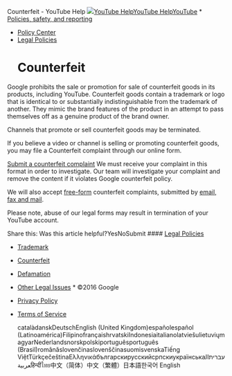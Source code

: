 Counterfeit - YouTube Help       [![](//commondatastorage.googleapis.com/support-kms-prod/9E37D2A807BB6863C3B11A7A8CF564B9F6DE)](/youtube "YouTube Help")[YouTube Help](/youtube)[YouTube Help](/youtube)[YouTube](//www.youtube.com/) * [Policies, safety, and reporting](/youtube/topic/2676378?hl=en)
* [Policy Center](/youtube/topic/2803176?hl=en&ref_topic=2676378)
* [Legal Policies](/youtube/topic/6154211?hl=en&ref_topic=2803176)
    # Counterfeit

Google prohibits the sale or promotion for sale of counterfeit goods in its products, including YouTube. Counterfeit goods contain a trademark or logo that is identical to or substantially indistinguishable from the trademark of another. They mimic the brand features of the product in an attempt to pass themselves off as a genuine product of the brand owner.


Channels that promote or sell counterfeit goods may be terminated.


If you believe a video or channel is selling or promoting counterfeit goods, you may file a Counterfeit complaint through our online form.


[Submit a counterfeit complaint](https://www.youtube.com/reportingtool/counterfeit?rd=1)
We must receive your complaint in this format in order to investigate. Our team will investigate your complaint and remove the content if it violates Google counterfeit policy.


We will also accept [free-form](https://support.google.com/youtube/answer/6154219) counterfeit complaints, submitted by [email, fax and mail](https://support.google.com/youtube/answer/6154232).


Please note, abuse of our legal forms may result in termination of your YouTube account.


   Share this:            Was this article helpful?YesNoSubmit        #### [Legal Policies](/youtube/topic/6154211?hl=en&ref_topic=2803176)

* [Trademark](/youtube/answer/6154218?hl=en&ref_topic=6154211)
* [Counterfeit](javascript:;)
* [Defamation](/youtube/answer/6154230?hl=en&ref_topic=6154211)
* [Other Legal Issues](/youtube/answer/6156383?hl=en&ref_topic=6154211)
        * ©2016 Google
* [Privacy Policy](//www.google.com/intl/en/privacy.html)
* [Terms of Service](https://www.google.com/accounts/TOS)

   català‎dansk‎Deutsch‎English (United Kingdom)‎español‎español (Latinoamérica)‎Filipino‎français‎hrvatski‎Indonesia‎italiano‎latviešu‎lietuvių‎magyar‎Nederlands‎norsk‎polski‎português‎português (Brasil)‎română‎slovenčina‎slovenščina‎suomi‎svenska‎Tiếng Việt‎Türkçe‎čeština‎Ελληνικά‎български‎русский‎српски‎українська‎עברית‏العربية‏हिन्दी‎ไทย‎中文（简体）‎中文（繁體）‎日本語‎한국어‎ English‎                                                